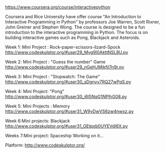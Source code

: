 https://www.coursera.org/course/interactivepython

Coursera and Rice University have offer course "An Introduction to Interactive Programming in Python" by professors Joe Warren, Scott Rixner, John Greiner and Stephen Wong.
The course is designed to be a fun introduction to the interactive programming in Python. The focus is on building interactive games such as Pong, Blackjack and Asteroids.

Week 1: Mini Project : Rock-paper-scissors-lizard-Spock
http://www.codeskulptor.org/#user29_Myg9l0AkttNSL8U.py

Week 2: Mini Project : "Guess the number" Game
http://www.codeskulptor.org/#user29_nGeHJMjkfil7n9r.py

Week 3: Mini Project : "Stopwatch: The Game"
http://www.codeskulptor.org/#user30_sDgnvv7RQ27wPqS.py

Week 4: Mini Project: "Pong"
http://www.codeskulptor.org/#user30_i6l5NqG1NPlhG08.py

Week 5: Mini Projects : Memory
http://www.codeskulptor.org/#user31_W9yDwVS6zw4nwxz.py

Week 6:Mini projects: Blackjack
http://www.codeskulptor.org/#user31_GEtpxb0UYEVdI6X.py

Weeks 7:Mini project: Spaceship 
Working on it...

Platform:
http://www.codeskulptor.org/

